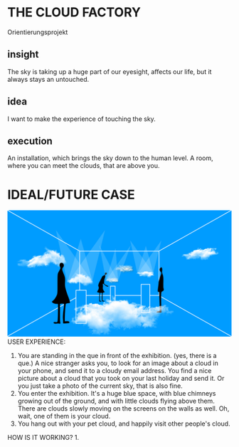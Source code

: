 # **THE CLOUD FACTORY**
Orientierungsprojekt

## **insight**
The sky is taking up a huge part of our eyesight, affects our life, 
but it always stays an untouched.

## **idea**
I want to make the experience of touching the sky. 

## **execution**
An installation, which brings the sky down to the human level. 
A room, where you can meet the clouds, that are above you.

# **IDEAL/FUTURE CASE**
![alt text](https://github.com/ritaeperjesi/cloudfactory/blob/master/1.jpg)
USER EXPERIENCE:
1. You are standing in the que in front of the exhibition. (yes, there is a que.)
A nice stranger asks you, to look for an image about a cloud in your phone, and send it to a cloudy email address. You find a nice picture about a cloud that you took on your last holiday and send it. Or you just take a photo of the current sky, that is also fine. 
2. You enter the exhibition. It's a huge blue space, with blue chimneys growing out of the ground, and with little clouds flying above them. There are clouds slowly moving on the screens on the walls as well. Oh, wait, one of them is your cloud. 
3. You hang out with your pet cloud, and happily visit other people's cloud. 

HOW IS IT WORKING?
1. 
